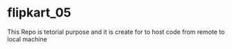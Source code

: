 # flipkart_05
This Repo is tetorial purpose and it is create for to host code from remote to local machine 
